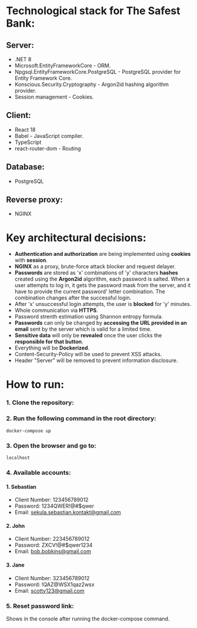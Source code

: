 # Technological stack for The Safest Bank:

## Server:
- .NET 8
- Microsoft.EntityFrameworkCore - ORM.
- Npgsql.EntityFrameworkCore.PostgreSQL - PostgreSQL provider for Entity Framework Core.
- Konscious.Security.Cryptography - Argon2id hashing algorithm provider.
- Session management - Cookies.

## Client:
- React 18
- Babel - JavaScript compiler.
- TypeScript
- react-router-dom - Routing

## Database:
- PostgreSQL

## Reverse proxy:
- NGINX

# Key architectural decisions:
- **Authentication and authorization** are being implemented using **cookies** with **session**.
- **NGINX** as a proxy, brute-force attack blocker and request delayer.
- **Passwords** are stored as 'x' combinations of 'y' characters **hashes** created using the **Argon2id** algorithm, each password is salted. When a user attempts to log in, it gets the password mask from the server, and it have to provide the current password' letter combination. The combination changes after the successful login.
- After 'x' unsuccessful login attempts, the user is **blocked** for 'y' minutes.
- Whole communication via **HTTPS**.
- Password strenth estimation using Shannon entropy formula.
- **Passwords** can only be changed by **accessing the URL provided in an email** sent by the server which is valid for a limited time.
- **Sensitive data** will only be **revealed** once the user clicks the **responsible for that button**.
- Everything will be **Dockerized**.
- Content-Security-Policy will be used to prevent XSS attacks.
- Header "Server" will be removed to prevent information disclosure.


# How to run:
### 1. Clone the repository:
### 2. Run the following command in the root directory:
```docker
docker-compose up
```
### 3. Open the browser and go to:
```
localhost
```

### 4. Available accounts:
#### 1. Sebastian
- Client Number: 123456789012
- Password: 1234QWER!@#$qwer
- Email: sekula.sebastian.kontakt@gmail.com

#### 2. John

- Client Number: 223456789012
- Password: ZXCV!@#$qwer1234
- Email: bob.bobkins@gmail.com

#### 3. Jane

- Client Number: 323456789012
- Password: !QAZ@WSX1qaz2wsx
- Email: scotty123@gmail.com

### 5. Reset password link:
Shows in the console after running the docker-compose command.